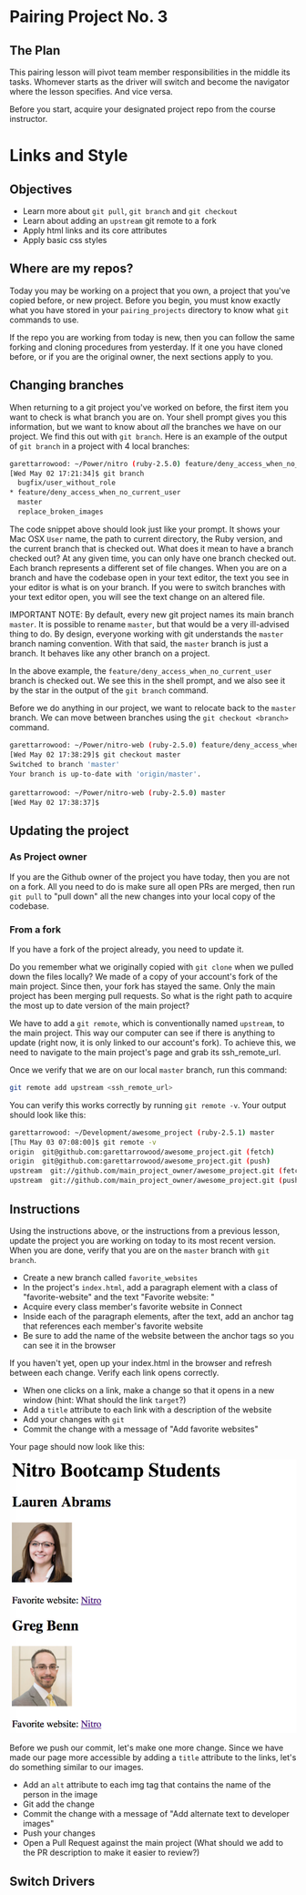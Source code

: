 # Pairing Project No. 3

## The Plan

This pairing lesson will pivot team member responsibilities in the middle its tasks. Whomever starts as the driver will switch and become the navigator where the lesson specifies. And vice versa.

Before you start, acquire your designated project repo from the course instructor.

# Links and Style

## Objectives

* Learn more about `git pull`, `git branch` and `git checkout`
* Learn about adding an `upstream` git remote to a fork
* Apply html links and its core attributes
* Apply basic css styles

## Where are my repos?

Today you may be working on a project that you own, a project that you've copied before, or new project. Before you begin, you must know exactly what you have stored in your `pairing_projects` directory to know what `git` commands to use.

If the repo you are working from today is new, then you can follow the same forking and cloning procedures from yesterday. If it one you have cloned before, or if you are the original owner, the next sections apply to you.

## Changing branches

When returning to a git project you've worked on before, the first item you want to check is what branch you are on. Your shell prompt gives you this information, but we want to know about *all* the branches we have on our project. We find this out with `git branch`. Here is an example of the output of `git branch` in a project with 4 local branches:

```bash
garettarrowood: ~/Power/nitro (ruby-2.5.0) feature/deny_access_when_no_current_user
[Wed May 02 17:21:34]$ git branch
  bugfix/user_without_role
* feature/deny_access_when_no_current_user
  master
  replace_broken_images
```

The code snippet above should look just like your prompt. It shows your Mac OSX `User` name, the path to current directory, the Ruby version, and the current branch that is checked out. What does it mean to have a branch checked out? At any given time, you can only have one branch checked out. Each branch represents a different set of file changes. When you are on a branch and have the codebase open in your text editor, the text you see in your editor is what is on your branch. If you were to switch branches with your text editor open, you will see the text change on an altered file.

IMPORTANT NOTE: By default, every new git project names its main branch `master`. It is possible to rename `master`, but that would be a very ill-advised thing to do. By design, everyone working with git understands the `master` branch naming convention. With that said, the `master` branch is just a branch. It behaves like any other branch on a project.

In the above example, the `feature/deny_access_when_no_current_user` branch is checked out. We see this in the shell prompt, and we also see it by the star in the output of the `git branch` command.

Before we do anything in our project, we want to relocate back to the `master` branch. We can move between branches using the `git checkout <branch>` command.

```bash
garettarrowood: ~/Power/nitro-web (ruby-2.5.0) feature/deny_access_when_no_current_user
[Wed May 02 17:38:29]$ git checkout master
Switched to branch 'master'
Your branch is up-to-date with 'origin/master'.

garettarrowood: ~/Power/nitro-web (ruby-2.5.0) master
[Wed May 02 17:38:37]$
```

## Updating the project

### As Project owner

If you are the Github owner of the project you have today, then you are not on a fork. All you need to do is make sure all open PRs are merged, then run `git pull` to "pull down" all the new changes into your local copy of the codebase.

### From a fork

If you have a fork of the project already, you need to update it.

Do you remember what we originally copied with `git clone` when we pulled down the files locally? We made of a copy of your account's fork of the main project. Since then, your fork has stayed the same. Only the main project has been merging pull requests. So what is the right path to acquire the most up to date version of the main project?

We have to add a `git remote`, which is conventionally named `upstream`, to the main project. This way our computer can see if there is anything to update (right now, it is only linked to our account's fork). To achieve this, we need to navigate to the main project's page and grab its ssh_remote_url.

Once we verify that we are on our local `master` branch, run this command:

```bash
git remote add upstream <ssh_remote_url>
```

You can verify this works correctly by running `git remote -v`. Your output should look like this:

```bash
garettarrowood: ~/Development/awesome_project (ruby-2.5.1) master
[Thu May 03 07:08:00]$ git remote -v
origin  git@github.com:garettarrowood/awesome_project.git (fetch)
origin  git@github.com:garettarrowood/awesome_project.git (push)
upstream  git://github.com/main_project_owner/awesome_project.git (fetch)
upstream  git://github.com/main_project_owner/awesome_project.git (push)
```

## Instructions

Using the instructions above, or the instructions from a previous lesson, update the project you are working on today to its most recent version. When you are done, verify that you are on the `master` branch with `git branch`.

* Create a new branch called `favorite_websites`
* In the project's `index.html`, add a paragraph element with a class of "favorite-website" and the text "Favorite website: "
* Acquire every class member's favorite website in Connect
* Inside each of the paragraph elements, after the text, add an anchor tag that references each member's favorite website
* Be sure to add the name of the website between the anchor tags so you can see it in the browser

If you haven't yet, open up your index.html in the browser and refresh between each change. Verify each link opens correctly.

* When one clicks on a link, make a change so that it opens in a new window (hint: What should the link `target`?)
* Add a `title` attribute to each link with a description of the website
* Add your changes with `git`
* Commit the change with a message of "Add favorite websites"

Your page should now look like this:

![Nitro is my Favorite](img/favorite-nitro.png?raw=true "Nitro is my Favorite")

Before we push our commit, let's make one more change. Since we have made our page more accessible by adding a `title` attribute to the links, let's do something similar to our images.

* Add an `alt` attribute to each img tag that contains the name of the person in the image
* Git add the change
* Commit the change with a message of "Add alternate text to developer images"
* Push your changes
* Open a Pull Request against the main project (What should we add to the PR description to make it easier to review?)

## Switch Drivers

